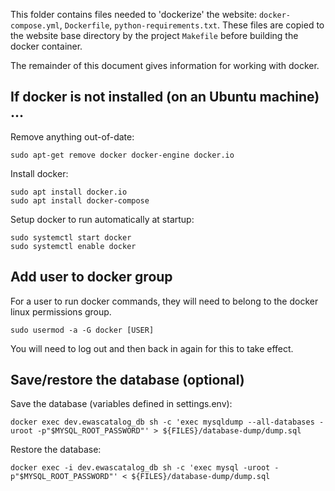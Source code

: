 This folder contains files needed to 'dockerize' the website:
`docker-compose.yml`, `Dockerfile`, `python-requirements.txt`.
These files are copied to the website base directory by the
project `Makefile` before building the docker container.

The remainder of this document gives information
for working with docker.

## If docker is not installed (on an Ubuntu machine) ...

Remove anything out-of-date:
```
sudo apt-get remove docker docker-engine docker.io
```

Install docker:
```
sudo apt install docker.io
sudo apt install docker-compose
```

Setup docker to run automatically at startup:
```
sudo systemctl start docker
sudo systemctl enable docker
```

## Add user to docker group

For a user to run docker commands,
they will need to belong to the docker
linux permissions group.
```
sudo usermod -a -G docker [USER]
```
You will need to log out and then back
in again for this to take effect.


## Save/restore the database (optional)

Save the database (variables defined in settings.env):
```
docker exec dev.ewascatalog_db sh -c 'exec mysqldump --all-databases -uroot -p"$MYSQL_ROOT_PASSWORD"' > ${FILES}/database-dump/dump.sql
```

Restore the database:
```
docker exec -i dev.ewascatalog_db sh -c 'exec mysql -uroot -p"$MYSQL_ROOT_PASSWORD"' < ${FILES}/database-dump/dump.sql
```






